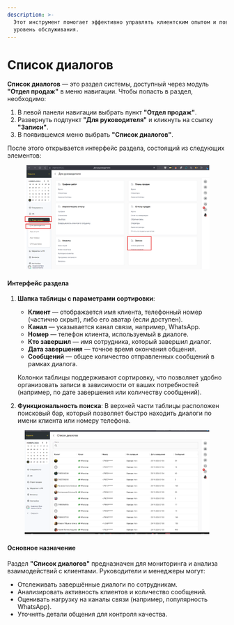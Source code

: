 ```yaml
---
description: >-
  Этот инструмент помогает эффективно управлять клиентским опытом и повышать
  уровень обслуживания.
---
```


# Список диалогов

**Список диалогов** — это раздел системы, доступный через модуль **"Отдел продаж"** в меню навигации. Чтобы попасть в раздел, необходимо:

1. В левой панели навигации выбрать пункт **"Отдел продаж"**.
2. Развернуть подпункт **"Для руководителя"** и кликнуть на ссылку **"Записи"**.
3. В появившемся меню выбрать **"Список диалогов"**.

После этого открывается интерфейс раздела, состоящий из следующих элементов:

<figure><img src="../../../../.gitbook/assets/image (514).png" alt=""><figcaption></figcaption></figure>

#### Интерфейс раздела

1.  **Шапка таблицы с параметрами сортировки**:

    * **Клиент** — отображается имя клиента, телефонный номер (частично скрыт), либо его аватар (если доступен).
    * **Канал** — указывается канал связи, например, WhatsApp.
    * **Номер** — телефон клиента, используемый в диалоге.
    * **Кто завершил** — имя сотрудника, который завершил диалог.
    * **Дата завершения** — точное время окончания общения.
    * **Сообщений** — общее количество отправленных сообщений в рамках диалога.

    Колонки таблицы поддерживают сортировку, что позволяет удобно организовать записи в зависимости от ваших потребностей (например, по дате завершения или количеству сообщений).
2. **Функциональность поиска**: В верхней части таблицы расположен поисковый бар, который позволяет быстро находить диалоги по имени клиента или номеру телефона.

<figure><img src="../../../../.gitbook/assets/image (515).png" alt=""><figcaption></figcaption></figure>

#### Основное назначение

Раздел **"Список диалогов"** предназначен для мониторинга и анализа взаимодействий с клиентами. Руководители и менеджеры могут:

* Отслеживать завершённые диалоги по сотрудникам.
* Анализировать активность клиентов и количество сообщений.
* Оценивать нагрузку на каналы связи (например, популярность WhatsApp).
* Уточнять детали общения для контроля качества.

